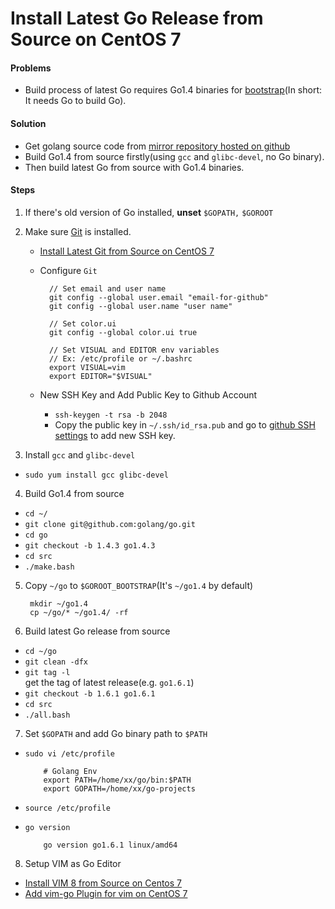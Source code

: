 # Install Latest Go Release from Source on CentOS 7

#### Problems
* Build process of latest Go requires Go1.4 binaries for [bootstrap](https://github.com/golang/go/blob/master/doc/install-source.html)(In short: It needs Go to build Go).

#### Solution
* Get golang source code from [mirror repository  hosted on github](https://github.com/golang/go)
* Build Go1.4 from source firstly(using `gcc` and `glibc-devel`, no Go binary).
* Then build latest Go from source with Go1.4 binaries.

#### Steps
1. If there's old version of Go installed, **unset** `$GOPATH,` `$GOROOT`

2. Make sure [Git](https://git-scm.com/) is installed.
    * [Install Latest Git from Source on CentOS 7](https://github.com/northbright/Notes/blob/master/Git/install-latest-git-from-source-on-centos-7.md)
    * Configure `Git`

            // Set email and user name
            git config --global user.email "email-for-github"
            git config --global user.name "user name"

            // Set color.ui
            git config --global color.ui true

            // Set VISUAL and EDITOR env variables
            // Ex: /etc/profile or ~/.bashrc
            export VISUAL=vim
            export EDITOR="$VISUAL"

    * New SSH Key and Add Public Key to Github Account
        * `ssh-keygen -t rsa -b 2048`
        * Copy the public key in `~/.ssh/id_rsa.pub` and go to [github SSH settings](https://github.com/settings/ssh) to add new SSH key.

3. Install `gcc` and `glibc-devel`
  * `sudo yum install gcc glibc-devel`

4. Build Go1.4 from source
  * `cd ~/`
  * `git clone git@github.com:golang/go.git`
  * `cd go`
  * `git checkout -b 1.4.3 go1.4.3`
  * `cd src`
  * `./make.bash`

5. Copy `~/go` to `$GOROOT_BOOTSTRAP`(It's `~/go1.4` by default)

        mkdir ~/go1.4
        cp ~/go/* ~/go1.4/ -rf

6.  Build latest Go release from source
  * `cd ~/go`
  * `git clean -dfx`
  * `git tag -l`  
     get the tag of latest release(e.g. `go1.6.1`) 
  * `git checkout -b 1.6.1 go1.6.1`
  * `cd src`
  * `./all.bash`

7. Set `$GOPATH` and add Go binary path to `$PATH`
  * `sudo vi /etc/profile`

            # Golang Env
            export PATH=/home/xx/go/bin:$PATH
            export GOPATH=/home/xx/go-projects

  * `source /etc/profile`
  * `go version`
                        
            go version go1.6.1 linux/amd64

8. Setup VIM as Go Editor
* [Install VIM 8 from Source on Centos 7](https://github.com/northbright/Notes/blob/master/Linux/vim/install-vim-8-from-source-on-centos-7.md)
* [Add vim-go Plugin for vim on CentOS 7](https://github.com/northbright/Notes/blob/master/Golang/Editor/Add_vim-go_for_vim_on_CentOS_7.md)
